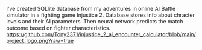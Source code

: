 I've created SQLlite database from my adventures in online AI Battle simulator in a fighting game Injustice 2. Database stores info about chracter levels and their AI parameters. Then neural network predicts the match outcome based on fighter characteristics.
https://github.com/Tony2371/injustice_2_ai_encounter_calculator/blob/main/project_logo.png?raw=true
